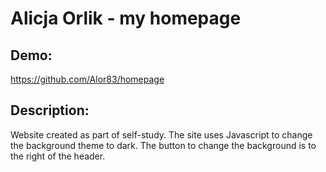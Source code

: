 # Alicja Orlik - my homepage

## Demo:

https://github.com/Alor83/homepage

## Description:

Website created as part of self-study. The site uses Javascript to change the background theme to dark. The button to change the background is to the right of the header.